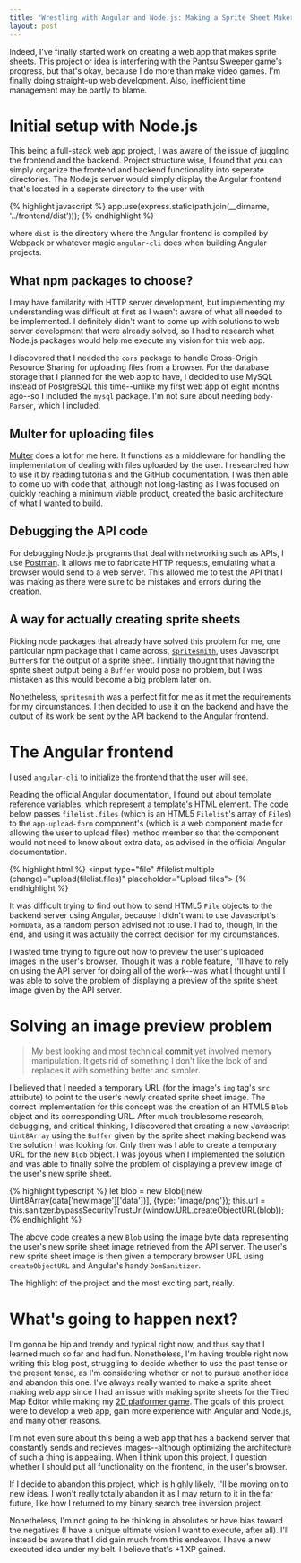 ```yaml
---
title: "Wrestling with Angular and Node.js: Making a Sprite Sheet Maker Web App"
layout: post
---
```


Indeed, I've finally started work on creating a web app that makes sprite sheets. This project or idea is interfering with the Pantsu Sweeper game's progress, but that's okay, because I do more than make video games. I'm finally doing straight-up web development. Also, inefficient time management may be partly to blame.

# Initial setup with Node.js

This being a full-stack web app project, I was aware of the issue of juggling the frontend and the backend. Project structure wise, I found that you can simply organize the frontend and backend functionality into seperate directories. The Node.js server would simply display the Angular frontend that's located in a seperate directory to the user with

{% highlight javascript %}
app.use(express.static(path.join(__dirname, '../frontend/dist')));
{% endhighlight %}

where `dist` is the directory where the Angular frontend is compiled by Webpack or whatever magic `angular-cli` does when building Angular projects.

## What npm packages to choose?

I may have familarity with HTTP server development, but implementing my understanding was difficult at first as I wasn't aware of what all needed to be implemented. I definitely didn't want to come up with solutions to web server development that were already solved, so I had to research what Node.js packages would help me execute my vision for this web app.

I discovered that I needed the `cors` package to handle Cross-Origin Resource Sharing for uploading files from a browser. For the database storage that I planned for the web app to have, I decided to use MySQL instead of PostgreSQL this time--unlike my first web app of eight months ago--so I included the `mysql` package. I'm not sure about needing `body-Parser`, which I included.

## Multer for uploading files

[Multer](https://github.com/expressjs/multer) does a lot for me here. It functions as a middleware for handling the implementation of dealing with files uploaded by the user. I researched how to use it by reading tutorials and the GitHub documentation. I was then able to come up with code that, although not long-lasting as I was focused on quickly reaching a minimum viable product, created the basic architecture of what I wanted to build.

## Debugging the API code

For debugging Node.js programs that deal with networking such as APIs, I use [Postman](https://www.getpostman.com/). It allows me to fabricate HTTP requests, emulating what a browser would send to a web server. This allowed me to test the API that I was making as there were sure to be mistakes and errors during the creation.

## A way for actually creating sprite sheets

Picking node packages that already have solved this problem for me, one particular npm package that I came across, [`spritesmith`](https://github.com/Ensighten/spritesmith), uses Javascript `Buffer`s for the output of a sprite sheet. I initially thought that having the sprite sheet output being a `Buffer` would pose no problem, but I was mistaken as this would become a big problem later on.

Nonetheless, `spritesmith` was a perfect fit for me as it met the requirements for my circumstances. I then decided to use it on the backend and have the output of its work be sent by the API backend to the Angular frontend.

# The Angular frontend

I used `angular-cli` to initialize the frontend that the user will see.

Reading the official Angular documentation, I found out about template reference variables, which represent a template's HTML element. The code below passes `filelist.files` (which is an HTML5 `Filelist`'s array of `File`s) to the `app-upload-form` component's (which is a web component made for allowing the user to upload files) method member so that the component would not need to know about extra data, as advised in the official Angular documentation.

{% highlight html %}
<input type="file" #filelist multiple (change)="upload(filelist.files)" placeholder="Upload files">
{% endhighlight %}

It was difficult trying to find out how to send HTML5 `File` objects to the backend server using Angular, because I didn't want to use Javascript's `FormData`, as a random person advised not to use. I had to, though, in the end, and using it was actually the correct decision for my circumstances.

I wasted time trying to figure out how to preview the user's uploaded images in the user's browser. Though it was a noble feature, I'll have to rely on using the API server for doing all of the work--was what I thought until I was able to solve the problem of displaying a preview of the sprite sheet image given by the API server.

# Solving an image preview problem

> My best looking and most technical [commit](https://github.com/webDva/Spritesheet-Maker/commit/3996642d9038fe06a0ab5e798600c72bafc01347) yet involved memory manipulation. It gets rid of something I don't like the look of and replaces it with something better and simpler.

I believed that I needed a temporary URL (for the image's `img` tag's `src` attribute) to point to the user's newly created sprite sheet image. The correct implementation for this concept was the creation of an HTML5 `Blob` object and its corresponding URL. After much troublesome research, debugging, and critical thinking, I discovered that creating a new Javascript `Uint8Array` using the `Buffer` given by the sprite sheet making backend was the solution I was looking for. Only then was I able to create a temporary URL for the new `Blob` object. I was joyous when I implemented the solution and was able to finally solve the problem of displaying a preview image of the user's new sprite sheet.

{% highlight typescript %}
let blob = new Blob([new Uint8Array(data['newImage']['data'])], {type: 'image/png'});
this.url = this.sanitzer.bypassSecurityTrustUrl(window.URL.createObjectURL(blob));
{% endhighlight %}

The above code creates a new `Blob` using the image byte data representing the user's new sprite sheet image retrieved from the API server. The user's new sprite sheet image is then given a temporary browser URL using `createObjectURL` and Angular's handy `DomSanitizer`.

The highlight of the project and the most exciting part, really.

# What's going to happen next?

I'm gonna be hip and trendy and typical right now, and thus say that I learned much so far and had fun. Nonetheless, I'm having trouble right now writing this blog post, struggling to decide whether to use the past tense or the present tense, as I'm considering whether or not to pursue another idea and abandon this one. I've always really wanted to make a sprite sheet making web app since I had an issue with making sprite sheets for the Tiled Map Editor while making my [2D platformer game](https://webdva.github.io/Super-Simple-and-Small-2D-Platformer-Game/public_html/index.html). The goals of this project were to develop a web app, gain more experience with Angular and Node.js, and many other reasons.

I'm not even sure about this being a web app that has a backend server that constantly sends and recieves images--although optimizing the architecture of such a thing is appealing. When I think upon this project, I question whether I should put all functionality on the frontend, in the user's browser.

If I decide to abandon this project, which is highly likely, I'll be moving on to new ideas. I won't really totally abandon it as I may return to it in the far future, like how I returned to my binary search tree inversion project.

Nonetheless, I'm not going to be thinking in absolutes or have bias toward the negatives (I have a unique ultimate vision I want to execute, after all). I'll instead be aware that I did gain much from this endeavor. I have a new executed idea under my belt. I believe that's +1 XP gained.